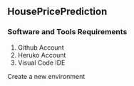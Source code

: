 ## HousePricePrediction

### Software and Tools Requirements

1. Github Account
2. Heruko Account
3. Visual Code IDE

Create a new environment